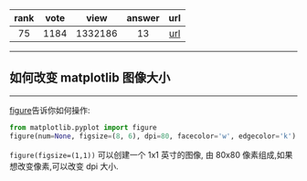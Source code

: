 
| rank | vote | view | answer | url |
|:-:|:-:|:-:|:-:|:-:|
|75|1184|1332186|13| [url](http://stackoverflow.com/questions/332289/how-do-you-change-the-size-of-figures-drawn-with-matplotlib) |
***

## 如何改变 matplotlib 图像大小

***

[figure](https://matplotlib.org/api/_as_gen/matplotlib.pyplot.figure.html#matplotlib.pyplot.figure)告诉你如何操作:

```python
from matplotlib.pyplot import figure
figure(num=None, figsize=(8, 6), dpi=80, facecolor='w', edgecolor='k')
```

`figure(figsize=(1,1))` 可以创建一个 1x1 英寸的图像, 由 80x80 像素组成,如果想改变像素,可以改变 dpi 大小.
